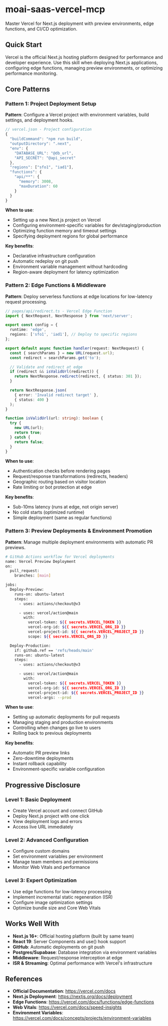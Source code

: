# moai-saas-vercel-mcp

Master Vercel for Next.js deployment with preview environments, edge functions, and CI/CD optimization.

## Quick Start

Vercel is the official Next.js hosting platform designed for performance and developer experience. Use this skill when deploying Next.js applications, configuring edge functions, managing preview environments, or optimizing performance monitoring.

## Core Patterns

### Pattern 1: Project Deployment Setup

**Pattern**: Configure a Vercel project with environment variables, build settings, and deployment hooks.

```typescript
// vercel.json - Project configuration
{
  "buildCommand": "npm run build",
  "outputDirectory": ".next",
  "env": {
    "DATABASE_URL": "@db_url",
    "API_SECRET": "@api_secret"
  },
  "regions": ["sfo1", "iad1"],
  "functions": {
    "api/**": {
      "memory": 3008,
      "maxDuration": 60
    }
  }
}
```

**When to use**:
- Setting up a new Next.js project on Vercel
- Configuring environment-specific variables for dev/staging/production
- Optimizing function memory and timeout settings
- Specifying deployment regions for global performance

**Key benefits**:
- Declarative infrastructure configuration
- Automatic redeploy on git push
- Environment variable management without hardcoding
- Region-aware deployment for latency optimization

### Pattern 2: Edge Functions & Middleware

**Pattern**: Deploy serverless functions at edge locations for low-latency request processing.

```typescript
// pages/api/redirect.ts - Vercel Edge Function
import { NextRequest, NextResponse } from 'next/server';

export const config = {
  runtime: 'edge',
  regions: ['sfo1', 'iad1'], // Deploy to specific regions
};

export default async function handler(request: NextRequest) {
  const { searchParams } = new URL(request.url);
  const redirect = searchParams.get('to');

  // Validate and redirect at edge
  if (redirect && isValidUrl(redirect)) {
    return NextResponse.redirect(redirect, { status: 301 });
  }

  return NextResponse.json(
    { error: 'Invalid redirect target' },
    { status: 400 }
  );
}

function isValidUrl(url: string): boolean {
  try {
    new URL(url);
    return true;
  } catch {
    return false;
  }
}
```

**When to use**:
- Authentication checks before rendering pages
- Request/response transformations (redirects, headers)
- Geographic routing based on visitor location
- Rate limiting or bot protection at edge

**Key benefits**:
- Sub-10ms latency (runs at edge, not origin server)
- No cold starts (optimized runtime)
- Simple deployment (same as regular functions)

### Pattern 3: Preview Deployments & Environment Promotion

**Pattern**: Manage multiple deployment environments with automatic PR previews.

```bash
# GitHub Actions workflow for Vercel deployments
name: Vercel Preview Deployment
on:
  pull_request:
    branches: [main]

jobs:
  Deploy-Preview:
    runs-on: ubuntu-latest
    steps:
      - uses: actions/checkout@v3

      - uses: vercel/action@main
        with:
          vercel-token: ${{ secrets.VERCEL_TOKEN }}
          vercel-org-id: ${{ secrets.VERCEL_ORG_ID }}
          vercel-project-id: ${{ secrets.VERCEL_PROJECT_ID }}
          scope: ${{ secrets.VERCEL_ORG_ID }}

  Deploy-Production:
    if: github.ref == 'refs/heads/main'
    runs-on: ubuntu-latest
    steps:
      - uses: actions/checkout@v3

      - uses: vercel/action@main
        with:
          vercel-token: ${{ secrets.VERCEL_TOKEN }}
          vercel-org-id: ${{ secrets.VERCEL_ORG_ID }}
          vercel-project-id: ${{ secrets.VERCEL_PROJECT_ID }}
          vercel-args: --prod
```

**When to use**:
- Setting up automatic deployments for pull requests
- Managing staging and production environments
- Controlling when changes go live to users
- Rolling back to previous deployments

**Key benefits**:
- Automatic PR preview links
- Zero-downtime deployments
- Instant rollback capability
- Environment-specific variable configuration

## Progressive Disclosure

### Level 1: Basic Deployment
- Create Vercel account and connect GitHub
- Deploy Next.js project with one click
- View deployment logs and errors
- Access live URL immediately

### Level 2: Advanced Configuration
- Configure custom domains
- Set environment variables per environment
- Manage team members and permissions
- Monitor Web Vitals and performance

### Level 3: Expert Optimization
- Use edge functions for low-latency processing
- Implement incremental static regeneration (ISR)
- Configure image optimization settings
- Optimize bundle size and Core Web Vitals

## Works Well With

- **Next.js 16+**: Official hosting platform (built by same team)
- **React 19**: Server Components and use() hook support
- **GitHub**: Automatic deployments on git push
- **Postgres/Supabase**: Database integration via environment variables
- **Middleware**: Request/response interception at edge
- **ISR & Streaming**: Optimal performance with Vercel's infrastructure

## References

- **Official Documentation**: https://vercel.com/docs
- **Next.js Deployment**: https://nextjs.org/docs/deployment
- **Edge Functions**: https://vercel.com/docs/functions/edge-functions
- **Web Vitals**: https://vercel.com/docs/speed-insights
- **Environment Variables**: https://vercel.com/docs/concepts/projects/environment-variables
